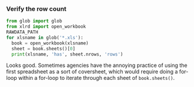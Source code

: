 
### Verify the row count

~~~py
from glob import glob
from xlrd import open_workbook
RAWDATA_PATH
for xlsname in glob('*.xls'):
  book = open_workbook(xlsname)
  sheet = book.sheets()[0]
  print(xlsname, 'has', sheet.nrows, 'rows')  
~~~

Looks good. Sometimes agencies have the annoying practice of using the first spreadsheet as a sort of coversheet, which would require doing a for-loop within a for-loop to iterate through each sheet of `book.sheets()`. 
